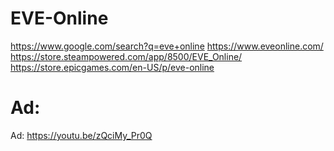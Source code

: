 # EVE-Online
https://www.google.com/search?q=eve+online
https://www.eveonline.com/
https://store.steampowered.com/app/8500/EVE_Online/
https://store.epicgames.com/en-US/p/eve-online

# Ad:
Ad: https://youtu.be/zQciMy_Pr0Q
